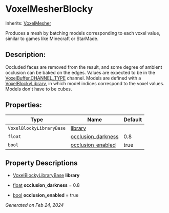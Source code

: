 # VoxelMesherBlocky

Inherits: [VoxelMesher](VoxelMesher.md)

Produces a mesh by batching models corresponding to each voxel value, similar to games like Minecraft or StarMade.

## Description: 

Occluded faces are removed from the result, and some degree of ambient occlusion can be baked on the edges. Values are expected to be in the [VoxelBuffer.CHANNEL_TYPE](VoxelBuffer.md#i_CHANNEL_TYPE) channel. Models are defined with a [VoxelBlockyLibrary](VoxelBlockyLibrary.md), in which model indices correspond to the voxel values. Models don't have to be cubes.

## Properties: 


Type                      | Name                                         | Default 
------------------------- | -------------------------------------------- | --------
`VoxelBlockyLibraryBase`  | [library](#i_library)                        |         
`float`                   | [occlusion_darkness](#i_occlusion_darkness)  | 0.8     
`bool`                    | [occlusion_enabled](#i_occlusion_enabled)    | true    
<p></p>

## Property Descriptions

- [VoxelBlockyLibraryBase](VoxelBlockyLibraryBase.md)<span id="i_library"></span> **library**


- [float](https://docs.godotengine.org/en/stable/classes/class_float.html)<span id="i_occlusion_darkness"></span> **occlusion_darkness** = 0.8


- [bool](https://docs.godotengine.org/en/stable/classes/class_bool.html)<span id="i_occlusion_enabled"></span> **occlusion_enabled** = true


_Generated on Feb 24, 2024_
